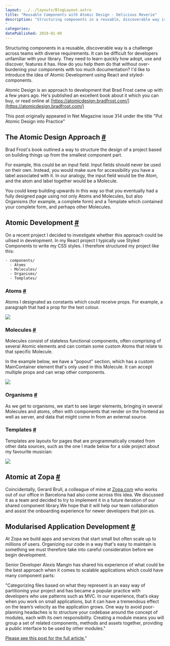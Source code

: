 ```yaml
---
layout: ../../layouts/BlogLayout.astro
title: "Reusable Components with Atomic Design - Delicious Reverie"
description: "Structuring components in a reusable, discoverable way is a challenge across teams with diverse requirements. It can be difficult for developers unfamiliar with your library. Id like to introduce the idea of Atomic Development using React and styled-components.
"
categories:
datePublished: 2019-01-09
---
```

Structuring components in a reusable, discoverable way is a challenge across teams with diverse requirements. It can be difficult for developers unfamiliar with your library. They need to learn quickly how adopt, use and discover, features it has. How do you help them do that without over-burdening your components with too much documentation? I'd like to introduce the idea of Atomic Development using React and styled-components.

Atomic Design is an approach to development that Brad Frost came up with a few years ago. He's published an excellent book about it which you can buy, or read online at [https://atomicdesign.bradfrost.com/](https://atomicdesign.bradfrost.com/)

This post originally appeared in Net Magazine issue 314 under the title "Put Atomic Design into Practice"

## The Atomic Design Approach [#](https://deliciousreverie.co.uk/posts/reusable-components-in-react/#the-atomic-design-approach)

Brad Frost's book outlined a way to structure the design of a project based on building things up from the smallest component part.

For example, this could be an input field. Input fields should never be used on their own. Instead, you would make sure for accessibility you have a label associated with it. In our analogy, the input field would be the Atom, and the atom and label together would be a Molecule.

You could keep building upwards in this way so that you eventually had a fully designed page using not only Atoms and Molecules, but also Organisms (for example, a complete form) and a Template which contained your complete form, and perhaps other Molecules.

## Atomic Development [#](https://deliciousreverie.co.uk/posts/reusable-components-in-react/#atomic-development)

On a recent project I decided to investigate whether this approach could be uilised in development. In my React project I typically use Styled Components to write my CSS styles. I therefore structured my project like this:

```
- components/
  - Atoms
  - Molecules/
  - Organisms/
  - Templates/
```

### Atoms [#](https://deliciousreverie.co.uk/posts/reusable-components-in-react/#atoms)

Atoms I designated as constants which could receive props. For example, a paragraph that had a prop for the text colour.

![](https://d13mv7x44wu31f.cloudfront.net/files/8lar13ze9-reusable-components-react-1.png)

### Molecules [#](https://deliciousreverie.co.uk/posts/reusable-components-in-react/#molecules)

Molecules consist of stateless functional components, often comprising of several Atomic elements and can contain some custom Atoms that relate to that specific Molecule.

In the example below, we have a "popout" section, which has a custom MainContainer element that's only used in this Molecule. It can accept multiple props and can wrap other components.

![](https://d13mv7x44wu31f.cloudfront.net/files/8lar13zes-reusable-components-react-2.png)

### Organisms [#](https://deliciousreverie.co.uk/posts/reusable-components-in-react/#organisms)

As we get to organisms, we start to see larger elements, bringing in several Molecules and atoms, often with components that render on the frontend as well as server, and data that might come in from an external source.

### Templates [#](https://deliciousreverie.co.uk/posts/reusable-components-in-react/#templates)

Templates are layouts for pages that are programmatically created from other data sources, such as the one I made below for a side project about my favourite musician:

![](https://d13mv7x44wu31f.cloudfront.net/files/8lar13zfw-reusable-components-react-3.png)

## Atomic at Zopa [#](https://deliciousreverie.co.uk/posts/reusable-components-in-react/#atomic-at-zopa)

Coincidentally, Gerard Brull, a colleague of mine at [Zopa.com](http://zopa.com/) who works out of our office in Barcelona had also come across this idea. We discussed it as a team and decided to try to implement it in a future iteration of our shared component library.We hope that it will help our team collaboration and assist the onboarding experience for newer developers that join us.

## Modularised Application Development [#](https://deliciousreverie.co.uk/posts/reusable-components-in-react/#modularised-application-development)

At Zopa we build apps and services that start small but often scale up to millions of users. Organizing our code in a way that's easy to maintain is something we must therefore take into careful consideration before we begin development.

Senior Developer Alexis Mangin has shared his experience of what could be the best approach when it comes to scalable applications which could have many component parts:

"Categorizing files based on what they represent is an easy way of partitioning your project and has became a popular practice with developers who use patterns such as MVC. In our experience, that’s okay when you work on small applications, but it can have a tremendous effect on the team’s velocity as the application grows. One way to avoid poor-planning headaches is to structure your codebase around the concept of modules, each with its own responsibility. Creating a module means you will group a set of related components, methods and assets together, providing a public interface to be used by other modules."

[Please see this post for the full article.](https://medium.com/@alexmngn/why-react-developers-should-modularize-their-applications-d26d381854c1)"